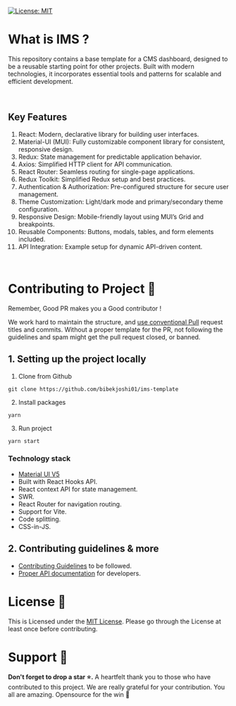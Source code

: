 [![License: MIT](https://img.shields.io/badge/License-MIT-yellow.svg)](https://opensource.org/licenses/MIT)

# What is IMS ?

This repository contains a base template for a CMS dashboard, designed to be a reusable starting point for other projects. Built with modern technologies, it incorporates essential tools and patterns for scalable and efficient development.

<br/>

## Key Features

1. React: Modern, declarative library for building user interfaces.
2. Material-UI (MUI): Fully customizable component library for consistent, responsive design.
3. Redux: State management for predictable application behavior.
4. Axios: Simplified HTTP client for API communication.
5. React Router: Seamless routing for single-page applications.
6. Redux Toolkit: Simplified Redux setup and best practices.
7. Authentication & Authorization: Pre-configured structure for secure user management.
8. Theme Customization: Light/dark mode and primary/secondary theme configuration.
9. Responsive Design: Mobile-friendly layout using MUI’s Grid and breakpoints.
10. Reusable Components: Buttons, modals, tables, and form elements included.
11. API Integration: Example setup for dynamic API-driven content.

</br>

# Contributing to Project 🔐

Remember, Good PR makes you a Good contributor !

We work hard to maintain the structure, and [use conventional Pull](https://github.com/bibekjoshi01/ims-template/blob/main/CONTRIBUTING.md#pull-request-title-format-) request titles and commits. Without a proper template for the PR, not following the guidelines and spam might get the pull request closed, or banned.

## 1️. Setting up the project locally

1. Clone from Github

```
git clone https://github.com/bibekjoshi01/ims-template
```

2. Install packages

```
yarn
```

3. Run project

```
yarn start
```

### Technology stack

- [Material UI V5](https://mui.com/core/)
- Built with React Hooks API.
- React context API for state management.
- SWR.
- React Router for navigation routing.
- Support for Vite.
- Code splitting.
- CSS-in-JS.

## 2️. Contributing guidelines & more

- [Contributing Guidelines](/CONTRIBUTING.md) to be followed.
- [Proper API documentation](https://ims-backend.bibekjoshi34.com.np/docs/) for developers.

# License 👮

This is Licensed under the <a href="./LICENSE">MIT License</a>. Please go through the License at least once before contributing.

# Support 🙏

**Don't forget to drop a star ⭐.** A heartfelt thank you to those who have contributed to this project. We are really grateful for your contribution. You all are amazing. Opensource for the win 🚀
